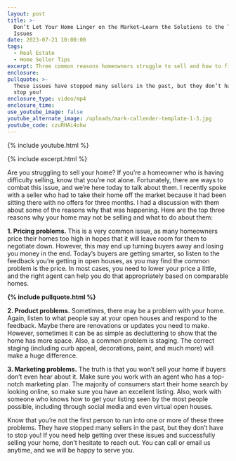 ```yaml
---
layout: post
title: >-
  Don’t Let Your Home Linger on the Market—Learn the Solutions to the Top 3
  Issues
date: 2023-07-21 10:00:00
tags:
  - Real Estate
  - Home Seller Tips
excerpt: Three common reasons homeowners struggle to sell and how to fix it.
enclosure:
pullquote: >-
  These issues have stopped many sellers in the past, but they don’t have to
  stop you!
enclosure_type: video/mp4
enclosure_time:
use_youtube_image: false
youtube_alternate_image: /uploads/mark-callender-template-1-3.jpg
youtube_code: czuRHAi4okw
---
```

{% include youtube.html %}

{% include excerpt.html %}

Are you struggling to sell your home? If you’re a homeowner who is having difficulty selling, know that you’re not alone. Fortunately, there are ways to combat this issue, and we’re here today to talk about them. I recently spoke with a seller who had to take their home off the market because it had been sitting there with no offers for three months. I had a discussion with them about some of the reasons why that was happening. Here are the top three reasons why your home may not be selling and what to do about them:&nbsp;

**1\. Pricing problems.** This is a very common issue, as many homeowners price their homes too high in hopes that it will leave room for them to negotiate down. However, this may end up turning buyers away and losing you money in the end. Today’s buyers are getting smarter, so listen to the feedback you’re getting in open houses, as you may find the common problem is the price. In most cases, you need to lower your price a little, and the right agent can help you do that appropriately based on comparable homes.

**{% include pullquote.html %}**

**2\. Product problems.** Sometimes, there may be a problem with your home. Again, listen to what people say at your open houses and respond to the feedback. Maybe there are renovations or updates you need to make. However, sometimes it can be as simple as decluttering to show that the home has more space. Also, a common problem is staging. The correct staging (including curb appeal, decorations, paint, and much more) will make a huge difference. ​​​​​​

**3\. Marketing problems.** The truth is that you won’t sell your home if buyers don’t even hear about it. Make sure you work with an agent who has a top-notch marketing plan. The majority of consumers start their home search by looking online, so make sure you have an excellent listing. Also, work with someone who knows how to get your listing seen by the most people possible, including through social media and even virtual open houses.&nbsp;

Know that you’re not the first person to run into one or more of these three problems. They have stopped many sellers in the past, but they don’t have to stop you! If you need help getting over these issues and successfully selling your home, don’t hesitate to reach out. You can call or email us anytime, and we will be happy to serve you.